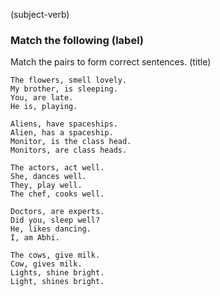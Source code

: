 (subject-verb)

### Match the following (label)

Match the pairs to form correct sentences. (title)

```
The flowers, smell lovely.
My brother, is sleeping.
You, are late.
He is, playing.
```

```
Aliens, have spaceships.
Alien, has a spaceship.
Monitor, is the class head.
Monitors, are class heads.
```

```
The actors, act well.
She, dances well.
They, play well.
The chef, cooks well.
```

```
Doctors, are experts.
Did you, sleep well?
He, likes dancing.
I, am Abhi.
```

```
The cows, give milk.
Cow, gives milk.
Lights, shine bright.
Light, shines bright.
```
